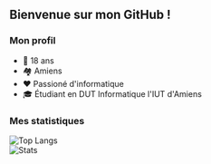 ## Bienvenue sur mon GitHub !

### Mon profil
- 🎂 18 ans
- 🏘️ Amiens
- ❤️ Passioné d'informatique
- 🎓 Étudiant en DUT Informatique l'IUT d'Amiens


### Mes statistiques

![Top Langs](https://github-readme-stats.vercel.app/api/top-langs/?username=theo-bnts&layout=compact&locale=fr)\
![Stats](https://github-readme-stats.vercel.app/api?username=theo-bnts&show_icons=true&locale=fr)
